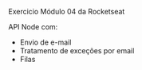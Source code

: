 Exercicio Módulo 04 da Rocketseat

API Node com:

- Envio de e-mail
- Tratamento de exceções por email
- Filas
